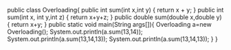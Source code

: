 public class Overloading{
    public int sum(int x,int y) {
        return x + y;
    }
    public int sum(int x, int y,int z)
    {
        return x+y+z;
    }
    public double sum(double x,double y)
    {
        return x+y;
    }
    public static void main(String args[]){
     Overloading a=new Overloading();
        System.out.println(a.sum(13,14));
        System.out.println(a.sum(13,14,13));
        System.out.println(a.sum(13,14,13));
    }
}
